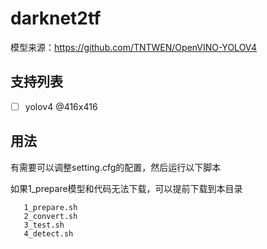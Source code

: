 # darknet2tf

模型来源：https://github.com/TNTWEN/OpenVINO-YOLOV4

## 支持列表
- [ ] yolov4 @416x416

## 用法

有需要可以调整setting.cfg的配置，然后运行以下脚本

如果1_prepare模型和代码无法下载，可以提前下载到本目录

```shell
   1_prepare.sh
   2_convert.sh
   3_test.sh
   4_detect.sh
```
